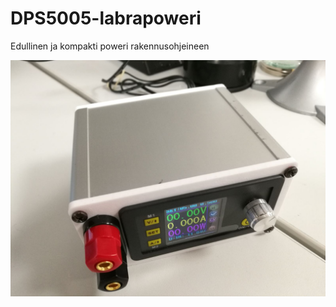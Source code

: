 # DPS5005-labrapoweri
Edullinen ja kompakti poweri rakennusohjeineen

![alt text](https://github.com/Elektroniikkakerho/DPS5005-labrapoweri/blob/master/preview_image.jpg)

